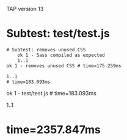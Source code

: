 TAP version 13
# Subtest: test/test.js
    # Subtest: removes unused CSS
        ok 1 - Sass compiled as expected
        1..1
    ok 1 - removes unused CSS # time=175.259ms
    
    1..1
    # time=183.093ms
ok 1 - test/test.js # time=183.093ms

1..1
# time=2357.847ms
